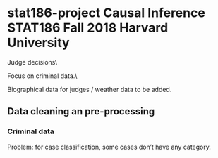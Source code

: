 # stat186-project Causal Inference STAT186 Fall 2018 Harvard University

Judge decisions\\

Focus on criminal data.\\

Biographical data for judges / weather data to be added.

## Data cleaning an pre-processing

### Criminal data

Problem: for case classification, some cases don’t have any category. 


